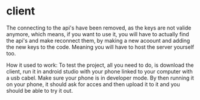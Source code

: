 # client
 
 The connecting to the api's have been removed, as the keys are not valide anymore, which means,
 if you want to use it, you will have to actually find the api's and make reconnect them, 
 by making a new acoount and adding the new keys to the code.
 Meaning you will have to host the server yourself too. 


How it used to work:
To test the project, all you need to do, is download the client,
run it in android studio with your phone linked to your computer with a usb cabel.
Make sure your phone is in developer mode.
By then running it on your phone, it should ask for acces and then upload it to it and you should be able to try it out.
